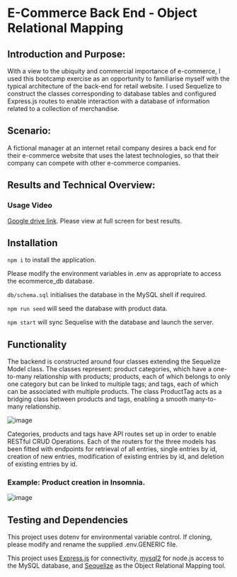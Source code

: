 # E-Commerce Back End - Object Relational Mapping

## Introduction and Purpose:

With a view to the ubiquity and commercial importance of e-commerce, I used this bootcamp exercise as an opportunity to familiarise myself with the typical architecture of the back-end for retail website. I used Sequelize to construct the classes corresponding to database tables and configured Express.js routes to enable interaction with a database of information related to a collection of merchandise. 

## Scenario:

A fictional manager at an internet retail company desires a back end for their e-commerce website that uses the latest technologies, so that their company can compete with other e-commerce companies.

## Results and Technical Overview:

### Usage Video 

[Google drive link](https://drive.google.com/file/d/1jZASIwjyZur547EZy7F78M9Dp87rDZEF/view). Please view at full screen for best results.

## Installation

`npm i` to install the application.

Please modify the environment variables in .env as appropriate to access the ecommerce_db database.

`db/schema.sql` initialises the database in the MySQL shell if required.

`npm run seed` will seed the database with product data.

`npm start` will sync Sequelise with the database and launch the server.

## Functionality

The backend is constructed around four classes extending the Sequelize Model class. The classes represent: product categories, which have a one-to-many relationship with products; products, each of which belongs to only one category but  can be linked to multiple tags; and tags, each of which can be associated with multiple products. The class ProductTag acts as a bridging class between products and tags, enabling a smooth many-to-many relationship.

![image](https://user-images.githubusercontent.com/121476474/221408267-0e23424d-9563-4b55-a942-861146e8d0eb.png)

Categories, products and tags have API routes set up in order to enable RESTful CRUD Operations. Each of the routers for the three models has been fitted with endpoints for retrieval of all entries, single entries by id, creation of new entries, modification of existing entries by id, and deletion of existing entries by id.

### Example: Product creation in Insomnia.

![image](https://user-images.githubusercontent.com/121476474/221408447-126f2c95-ac7a-4c9a-be0b-d1ed9e59345d.png)


## Testing and Dependencies

This project uses dotenv for environmental variable control. If cloning, please modify and rename the supplied .env.GENERIC file.

This project uses [Express.js](https://expressjs.com/) for connectivity, [mysql2](https://www.npmjs.com/package/mysql2) for node.js access to the MySQL database, and [Sequelize](https://sequelize.org/) as the Object Relational Mapping tool.
